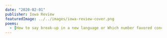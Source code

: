 ```yaml
---
date: "2020-02-01"
publisher: Iowa Review
featuredImage: ../../images/iowa-review-cover.png
poems: 
  - [How to say break-up in a new language or Which number favored concubine am I?, https://iowareview.org/blog/how-say-break-new-language-or-which-number-favored-concubine-am-i]
---
```

